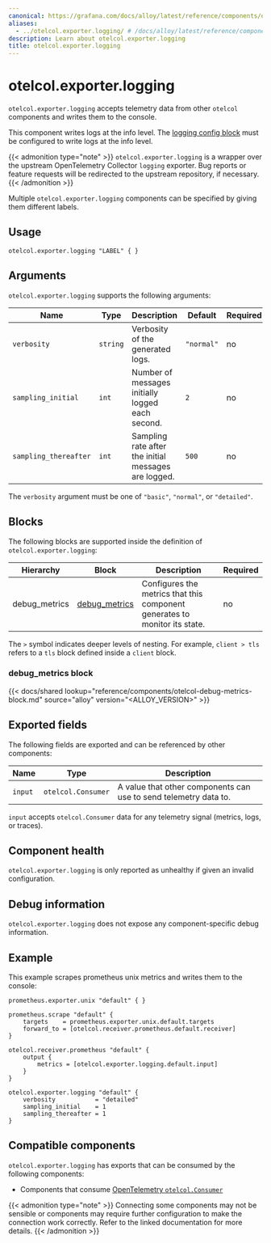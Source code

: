 ```yaml
---
canonical: https://grafana.com/docs/alloy/latest/reference/components/otelcol/otelcol.exporter.logging/
aliases:
  - ../otelcol.exporter.logging/ # /docs/alloy/latest/reference/components/otelcol.exporter.logging/
description: Learn about otelcol.exporter.logging
title: otelcol.exporter.logging
---
```


# otelcol.exporter.logging

`otelcol.exporter.logging` accepts telemetry data from other `otelcol` components
and writes them to the console.

This component writes logs at the info level. The [logging config block][] must be
configured to write logs at the info level.

{{< admonition type="note" >}}
`otelcol.exporter.logging` is a wrapper over the upstream OpenTelemetry Collector `logging` exporter.
Bug reports or feature requests will be redirected to the upstream repository, if necessary.
{{< /admonition >}}

Multiple `otelcol.exporter.logging` components can be specified by giving them
different labels.

[logging config block]: ../../config-blocks/logging/

## Usage

```alloy
otelcol.exporter.logging "LABEL" { }
```

## Arguments

`otelcol.exporter.logging` supports the following arguments:

Name                  | Type     | Description                                          | Default    | Required
----------------------|----------|------------------------------------------------------|------------|---------
`verbosity`           | `string` | Verbosity of the generated logs.                     | `"normal"` | no
`sampling_initial`    | `int`    | Number of messages initially logged each second.     | `2`        | no
`sampling_thereafter` | `int`    | Sampling rate after the initial messages are logged. | `500`      | no

The `verbosity` argument must be one of `"basic"`, `"normal"`, or `"detailed"`.

## Blocks

The following blocks are supported inside the definition of
`otelcol.exporter.logging`:

Hierarchy     | Block             | Description                                                                | Required
--------------|-------------------|----------------------------------------------------------------------------|---------
debug_metrics | [debug_metrics][] | Configures the metrics that this component generates to monitor its state. | no

The `>` symbol indicates deeper levels of nesting. For example, `client > tls`
refers to a `tls` block defined inside a `client` block.

[debug_metrics]: #debug_metrics-block

### debug_metrics block

{{< docs/shared lookup="reference/components/otelcol-debug-metrics-block.md" source="alloy" version="<ALLOY_VERSION>" >}}

## Exported fields

The following fields are exported and can be referenced by other components:

Name    | Type               | Description
--------|--------------------|-----------------------------------------------------------------
`input` | `otelcol.Consumer` | A value that other components can use to send telemetry data to.

`input` accepts `otelcol.Consumer` data for any telemetry signal (metrics,
logs, or traces).

## Component health

`otelcol.exporter.logging` is only reported as unhealthy if given an invalid
configuration.

## Debug information

`otelcol.exporter.logging` does not expose any component-specific debug
information.

## Example

This example scrapes prometheus unix metrics and writes them to the console:

```alloy
prometheus.exporter.unix "default" { }

prometheus.scrape "default" {
    targets    = prometheus.exporter.unix.default.targets
    forward_to = [otelcol.receiver.prometheus.default.receiver]
}

otelcol.receiver.prometheus "default" {
    output {
        metrics = [otelcol.exporter.logging.default.input]
    }
}

otelcol.exporter.logging "default" {
    verbosity           = "detailed"
    sampling_initial    = 1
    sampling_thereafter = 1
}
```
<!-- START GENERATED COMPATIBLE COMPONENTS -->

## Compatible components

`otelcol.exporter.logging` has exports that can be consumed by the following components:

- Components that consume [OpenTelemetry `otelcol.Consumer`](../../../compatibility/#opentelemetry-otelcolconsumer-consumers)

{{< admonition type="note" >}}
Connecting some components may not be sensible or components may require further configuration to make the connection work correctly.
Refer to the linked documentation for more details.
{{< /admonition >}}

<!-- END GENERATED COMPATIBLE COMPONENTS -->